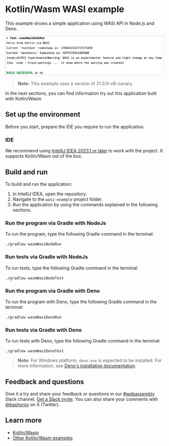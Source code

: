 # Kotlin/Wasm WASI example

This example shows a simple application using WASI API in Node.js and Deno.

![](screenshots/wasi-output.png)

> **Note:**
> This example uses a version of 21.0.0-v8-canary.

In the next sections, you can find information try out this application built with Kotlin/Wasm.

## Set up the environment

Before you start, prepare the IDE you require to run the application.

### IDE

We recommend using [IntelliJ IDEA 2023.1 or later](https://www.jetbrains.com/idea/) to work with the project.
It supports Kotlin/Wasm out of the box.

## Build and run

To build and run the application:

1. In IntelliJ IDEA, open the repository.
2. Navigate to the `wasi-example` project folder.
3. Run the application by using the commands explained in the following sections.

### Run the program via Gradle with NodeJs

To run the program, type the following Gradle command in the terminal:

`./gradlew wasmWasiNodeRun`

### Run tests via Gradle with NodeJs

To run tests, type the following Gradle command in the terminal:

`./gradlew wasmWasiNodeTest`

### Run the program via Gradle with Deno

To run the program with Deno, type the following Gradle command in the terminal:

`./gradlew wasmWasiDenoRun`

### Run tests via Gradle with Deno

To run tests with Deno, type the following Gradle command in the terminal:

`./gradlew wasmWasiDenoTest`

> **Note:**
> For Windows platform, `deno.exe` is expected to be installed. For more information, 
> see [Deno's installation documentation](https://docs.deno.com/runtime/manual/getting_started/installation).

## Feedback and questions

Give it a try and share your feedback or questions in our [#webassembly](https://slack-chats.kotlinlang.org/c/webassembly) 
Slack channel. [Get a Slack invite](https://surveys.jetbrains.com/s3/kotlin-slack-sign-up).
You can also share your comments with [@bashorov](https://twitter.com/bashorov) on X (Twitter).

## Learn more

* [Kotlin/Wasm](https://kotl.in/wasm/)
* [Other Kotlin/Wasm examples](https://github.com/Kotlin/kotlin-wasm-examples/tree/main)